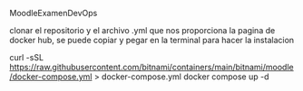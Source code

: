 MoodleExamenDevOps

clonar el repositorio y el archivo .yml que nos proporciona la pagina de docker hub, se puede copiar y pegar en la terminal para hacer la instalacion

curl -sSL https://raw.githubusercontent.com/bitnami/containers/main/bitnami/moodle/docker-compose.yml > docker-compose.yml
docker compose up -d
